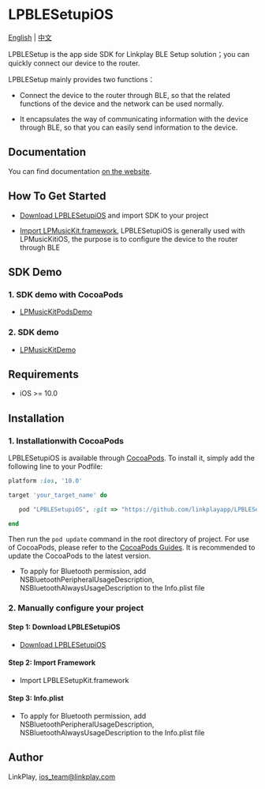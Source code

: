 # LPBLESetupiOS

[English](README.md) | [中文](README_zh.md)

LPBLESetup is the app side SDK for Linkplay BLE Setup solution；you can quickly connect our device to the router.

LPBLESetup mainly provides two functions：

- Connect the device to the router through BLE, so that the related functions of the device and the network can be used normally.

- It encapsulates the way of communicating information with the device through BLE, so that you can easily send information to the device.

## Documentation

You can find documentation [on the website](https://linkplayapp.github.io/linkplay_sdk_doc/en/iOS/DeviceSetup.html#ble-wi-fi-setup).

## How To Get Started

- [Download LPBLESetupiOS](https://github.com/linkplayapp/LPBLESetupiOS/archive/master.zip) and import SDK to your project

- [Import LPMusicKit.framework](https://github.com/linkplayapp/LPMusicKitiOS), LPBLESetupiOS is generally used with LPMusicKitiOS, the purpose is to configure the device to the router through BLE

## SDK Demo
###  1. SDK demo with CocoaPods
- [LPMusicKitPodsDemo](https://github.com/linkplayapp/LPMusicKitPodsDemo)

###  2. SDK demo
- [LPMusicKitDemo](https://github.com/linkplayapp/LPMusicKitDemo)

## Requirements

- iOS >= 10.0

## Installation

###  1. Installationwith CocoaPods

LPBLESetupiOS is available through [CocoaPods](https://cocoapods.org). To install
it, simply add the following line to your Podfile:

```ruby
platform :ios, '10.0'

target 'your_target_name' do

   pod "LPBLESetupiOS", :git => "https://github.com/linkplayapp/LPBLESetupiOS.git"

end
```

Then run the `pod update` command in the root directory of project.
For use of CocoaPods, please refer to the [CocoaPods Guides](https://guides.cocoapods.org/). It is recommended to update the CocoaPods to the latest version.

- To apply for Bluetooth permission, add NSBluetoothPeripheralUsageDescription, NSBluetoothAlwaysUsageDescription to the Info.plist file


### 2. Manually configure your project

#### Step 1: Download LPBLESetupiOS

- [Download LPBLESetupiOS](https://github.com/linkplayapp/LPBLESetupiOS/archive/master.zip)

#### Step 2: Import Framework

- Import LPBLESetupKit.framework

#### Step 3: Info.plist

- To apply for Bluetooth permission, add NSBluetoothPeripheralUsageDescription, NSBluetoothAlwaysUsageDescription to the Info.plist file

## Author

LinkPlay, ios_team@linkplay.com
